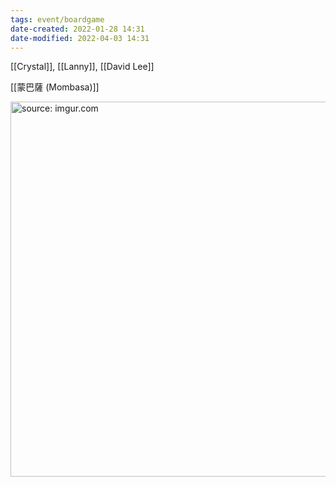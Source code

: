 ```yaml
---
tags: event/boardgame
date-created: 2022-01-28 14:31
date-modified: 2022-04-03 14:31
---
```


[[Crystal]], [[Lanny]], [[David Lee]]

[[蒙巴薩 (Mombasa)]]

<a href="https://imgur.com/EWJDN75"><img src="https://i.imgur.com/EWJDN75.jpg" title="source: imgur.com" width="600px"/></a>


